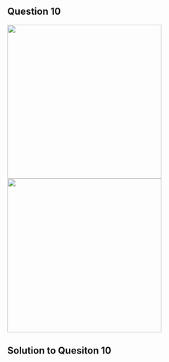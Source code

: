 ## Question 10
<img src = "https://github.com/user-attachments/assets/bfe9607a-0368-4a9c-817c-2cc7550e555a" width = "350">
<img src = "https://github.com/user-attachments/assets/c606b9d9-5f29-4f5c-9503-23bbfc7396c5" width = "350">

## Solution to Quesiton 10
